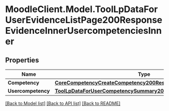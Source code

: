# MoodleClient.Model.ToolLpDataForUserEvidenceListPage200ResponseEvidenceInnerUsercompetenciesInner

## Properties

Name | Type | Description | Notes
------------ | ------------- | ------------- | -------------
**Competency** | [**CoreCompetencyCreateCompetency200Response**](CoreCompetencyCreateCompetency200Response.md) |  | [optional] 
**Usercompetency** | [**ToolLpDataForUserCompetencySummary200ResponseUsercompetency**](ToolLpDataForUserCompetencySummary200ResponseUsercompetency.md) |  | [optional] 

[[Back to Model list]](../README.md#documentation-for-models) [[Back to API list]](../README.md#documentation-for-api-endpoints) [[Back to README]](../README.md)

